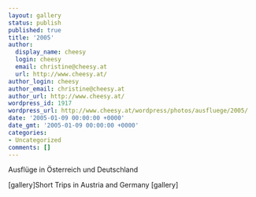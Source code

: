 ```yaml
---
layout: gallery
status: publish
published: true
title: '2005'
author:
  display_name: cheesy
  login: cheesy
  email: christine@cheesy.at
  url: http://www.cheesy.at/
author_login: cheesy
author_email: christine@cheesy.at
author_url: http://www.cheesy.at/
wordpress_id: 1917
wordpress_url: http://www.cheesy.at/wordpress/photos/ausfluege/2005/
date: '2005-01-09 00:00:00 +0000'
date_gmt: '2005-01-09 00:00:00 +0000'
categories:
- Uncategorized
comments: []
---
```

<!--:de-->Ausflüge in Österreich und Deutschland
[gallery]<!--:--><!--:en-->Short Trips in Austria and Germany
[gallery]<!--:-->
